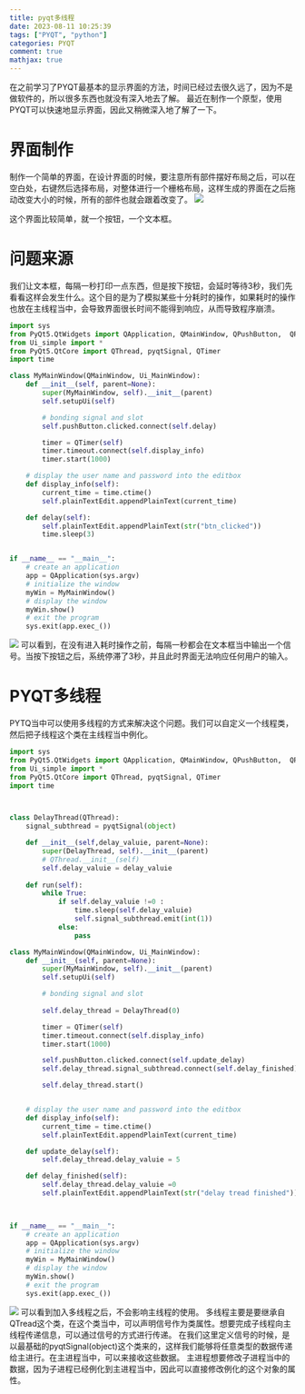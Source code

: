 ```yaml
---
title: pyqt多线程
date: 2023-08-11 10:25:39
tags: ["PYQT", "python"]
categories: PYQT
comment: true
mathjax: true
---
```

在之前学习了PYQT最基本的显示界面的方法，时间已经过去很久远了，因为不是做软件的，所以很多东西也就没有深入地去了解。
最近在制作一个原型，使用PYQT可以快速地显示界面，因此又稍微深入地了解了一下。
<!--more-->

# 界面制作
制作一个简单的界面，在设计界面的时候，要注意所有部件摆好布局之后，可以在空白处，右键然后选择布局，对整体进行一个栅格布局，这样生成的界面在之后拖动改变大小的时候，所有的部件也就会跟着改变了。
![](pyqt多线程/界面布局.png)

这个界面比较简单，就一个按钮，一个文本框。

# 问题来源
我们让文本框，每隔一秒打印一点东西，但是按下按钮，会延时等待3秒，我们先看看这样会发生什么。这个目的是为了模拟某些十分耗时的操作，如果耗时的操作也放在主线程当中，会导致界面很长时间不能得到响应，从而导致程序崩溃。
```python
import sys
from PyQt5.QtWidgets import QApplication, QMainWindow, QPushButton,  QPlainTextEdit
from Ui_simple import *
from PyQt5.QtCore import QThread, pyqtSignal, QTimer
import time

class MyMainWindow(QMainWindow, Ui_MainWindow):
    def __init__(self, parent=None):
        super(MyMainWindow, self).__init__(parent)
        self.setupUi(self)

        # bonding signal and slot
        self.pushButton.clicked.connect(self.delay)

        timer = QTimer(self)
        timer.timeout.connect(self.display_info)
        timer.start(1000)

    # display the user name and password into the editbox
    def display_info(self):
        current_time = time.ctime()
        self.plainTextEdit.appendPlainText(current_time)

    def delay(self):
        self.plainTextEdit.appendPlainText(str("btn_clicked"))
        time.sleep(3)


if __name__ == "__main__":
    # create an application
    app = QApplication(sys.argv)
    # initialize the window
    myWin = MyMainWindow()
    # display the window
    myWin.show()
    # exit the program
    sys.exit(app.exec_())
```

![](pyqt多线程/效果.png)
可以看到，在没有进入耗时操作之前，每隔一秒都会在文本框当中输出一个信号。当按下按钮之后，系统停滞了3秒，并且此时界面无法响应任何用户的输入。

# PYQT多线程
PYTQ当中可以使用多线程的方式来解决这个问题。我们可以自定义一个线程类，然后把子线程这个类在主线程当中例化。

```python
import sys
from PyQt5.QtWidgets import QApplication, QMainWindow, QPushButton,  QPlainTextEdit
from Ui_simple import *
from PyQt5.QtCore import QThread, pyqtSignal, QTimer
import time



class DelayThread(QThread):
    signal_subthread = pyqtSignal(object)

    def __init__(self,delay_valuie, parent=None):
        super(DelayThread, self).__init__(parent)
        # QThread.__init__(self)
        self.delay_valuie = delay_valuie
    
    def run(self):
        while True:
            if self.delay_valuie !=0 :
                time.sleep(self.delay_valuie)
                self.signal_subthread.emit(int(1))
            else:
                pass

class MyMainWindow(QMainWindow, Ui_MainWindow):
    def __init__(self, parent=None):
        super(MyMainWindow, self).__init__(parent)
        self.setupUi(self)

        # bonding signal and slot
        
        self.delay_thread = DelayThread(0)

        timer = QTimer(self)
        timer.timeout.connect(self.display_info)
        timer.start(1000)

        self.pushButton.clicked.connect(self.update_delay)
        self.delay_thread.signal_subthread.connect(self.delay_finished)

        self.delay_thread.start()


    # display the user name and password into the editbox
    def display_info(self):
        current_time = time.ctime()
        self.plainTextEdit.appendPlainText(current_time)

    def update_delay(self):
        self.delay_thread.delay_valuie = 5

    def delay_finished(self):
        self.delay_thread.delay_valuie =0
        self.plainTextEdit.appendPlainText(str("delay tread finished"))
        


if __name__ == "__main__":
    # create an application
    app = QApplication(sys.argv)
    # initialize the window
    myWin = MyMainWindow()
    # display the window
    myWin.show()
    # exit the program
    sys.exit(app.exec_())

```
![](pyqt多线程/多线程效果.png)
可以看到加入多线程之后，不会影响主线程的使用。
多线程主要是要继承自QTread这个类，在这个类当中，可以声明信号作为类属性。想要完成子线程向主线程传递信息，可以通过信号的方式进行传递。
在我们这里定义信号的时候，是以最基础的pyqtSignal(object)这个类来的，这样我们能够将任意类型的数据传递给主进行。在主进程当中，可以来接收这些数据。
主进程想要修改子进程当中的数据，因为子进程已经例化到主进程当中，因此可以直接修改例化的这个对象的属性。